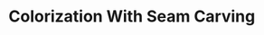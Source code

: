 # Colorization With Seam Carving



<!-- # [CVPR 2020] Instance-aware Image Colorization
[![Open In Colab](https://colab.research.google.com/assets/colab-badge.svg)](https://colab.research.google.com/github/ericsujw/InstColorization/blob/master/InstColorization.ipynb)

### [[Paper](https://arxiv.org/abs/2005.10825)] [[Project Website](https://ericsujw.github.io/InstColorization/)] [[Google Colab](https://colab.research.google.com/github/ericsujw/InstColorization/blob/master/InstColorization.ipynb)]

<p align='center'>
<img src='imgs/teaser.png' width=1000>
</p>

Image colorization is inherently an ill-posed problem with multi-modal uncertainty. Previous methods leverage the deep neural network to map input grayscale images to plausible color outputs directly. Although these learning-based methods have shown impressive performance, they usually fail on the input images that contain multiple objects. The leading cause is that existing models perform learning and colorization on the entire image. In the absence of a clear figure-ground separation, these models cannot effectively locate and learn meaningful object-level semantics. In this paper, we propose a method for achieving instance-aware colorization. Our network architecture leverages an off-the-shelf object detector to obtain cropped object images and uses an instance colorization network to extract object-level features. We use a similar network to extract the full-image features and apply a fusion module to full object-level and image-level features to predict the final colors. Both colorization networks and fusion modules are learned from a large-scale dataset. Experimental results show that our work outperforms existing methods on different quality metrics and achieves state-of-the-art performance on image colorization.


**Instance-aware Image Colorization**
<br/>
[Jheng-Wei Su](https://github.com/ericsujw), 
[Hung-Kuo Chu](https://cgv.cs.nthu.edu.tw/hkchu/), and 
[Jia-Bin Huang](https://filebox.ece.vt.edu/~jbhuang/)
<br/>
In IEEE Conference on Computer Vision and Pattern Recognition (CVPR), 2020.

## Prerequisites
* [CUDA 10.1](https://developer.nvidia.com/cuda-10.1-download-archive-update2)
* Python3
* Pytorch >= 1.5
* Detectron2
* OpenCV-Python
* Pillow/scikit-image
* Please refer to the [env.yml](env.yml) for detail dependencies.

## Getting Started
1. Clone this repo:
```sh
git clone https://github.com/ericsujw/InstColorization
cd InstColorization
```
2. Install [conda](https://www.anaconda.com/).
3. Install all the dependencies
```sh
conda env create --file env.yml
```
4. Switch to the conda environment
```sh
conda activate instacolorization
```
5. Install other dependencies
```sh
sh scripts/install.sh
```

## Pretrained Model
1. Download it from [google drive](https://drive.google.com/open?id=1Xb-DKAA9ibCVLqm8teKd1MWk6imjwTBh).
```sh
sh scripts/download_model.sh
```
2. Now the pretrained models would place in [checkpoints](checkpoints).

## Instance Prediction
Please follow the command below to predict all the bounding boxes fo the images in `example` folder.
```
python inference_bbox.py --test_img_dir example
```
All the prediction results would save in `example_bbox` folder.

## Colorize Images
Please follow the command below to colorize all the images in `example` foler.
```
python test_fusion.py --name test_fusion --sample_p 1.0 --model fusion --fineSize 256 --test_img_dir example --results_img_dir results
```
All the colorized results would save in `results` folder.

* Note: all the images would convert into L channel to colorize in [test_fusion.py's L51](test_fusion.py#L51)

## Training the Model
Please follow this [tutorial](README_TRAIN.md) to train the colorization model.

## License
This work is licensed under MIT License. See [LICENSE](LICENSE) for details. 

## Citation
If you find our code/models useful, please consider citing our paper:
```
@inproceedings{Su-CVPR-2020,
  author = {Su, Jheng-Wei and Chu, Hung-Kuo and Huang, Jia-Bin},
  title = {Instance-aware Image Colorization},
  booktitle = {IEEE Conference on Computer Vision and Pattern Recognition (CVPR)},
  year = {2020}
}
```

## Acknowledgments
Our code borrows heavily from the amazing [colorization-pytorch](https://github.com/richzhang/colorization-pytorch) repository.
 -->
